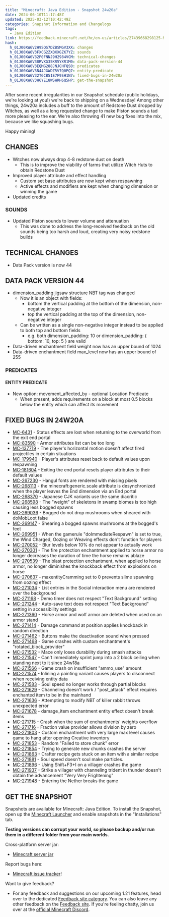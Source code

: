 ```yaml
---
title: "Minecraft: Java Edition - Snapshot 24w20a"
date: 2024-06-10T11:17:48Z
updated: 2025-03-12T10:42:49Z
categories: Snapshot Information and Changelogs
tags:
  - Java Edition
link: https://feedback.minecraft.net/hc/en-us/articles/27439668298125-Minecraft-Java-Edition-Snapshot-24w20a
hash:
  h_01J00XW6V2H9SQS7DZBSMGV3XX: changes
  h_01J00XW6V3FXCG2ZXQXXGZK7YZ: sounds
  h_01J00XW6V32P0FNNJ9H2984VCM: technical-changes
  h_01J00XW6V38RVXG35KR5YXR1M0: data-pack-version-44
  h_01J00XW6V3EQMG288JNJCHFQS0: predicates
  h_01J00XW6V3N44JGWDZ5V7Q0PQ7: entity-predicate
  h_01J00XW6V32T6CB51E7F9SH1N7: fixed-bugs-in-24w20a
  h_01J00XW6V3H6YE18WSWRH6Q5HP: get-the-snapshot
---
```


After some recent irregularities in our Snapshot schedule (public holidays, we're looking at you!) we're back to shipping on a Wednesday! Among other things, 24w20a includes a buff to the amount of Redstone Dust dropped by Witches, as well as a long requested change to make Piston sounds a tad more pleasing to the ear. We're also throwing 41 new bug fixes into the mix, because we like squashing bugs.

Happy mining!

## CHANGES

- Witches now always drop 4-8 redstone dust on death
  - This is to improve the viability of farms that utilize Witch Huts to obtain Redstone Dust
- Improved player attribute and effect handling
  - Custom set base attributes are now kept when respawning
  - Active effects and modifiers are kept when changing dimension or winning the game
- Updated credits

### SOUNDS

- Updated Piston sounds to lower volume and attenuation
  - This was done to address the long-received feedback on the old sounds being too harsh and loud, creating very noisy redstone builds

## TECHNICAL CHANGES

- Data Pack version is now 44

## DATA PACK VERSION 44

- dimension_padding jigsaw structure NBT tag was changed
  - Now it is an object with fields:
    - bottom the vertical padding at the bottom of the dimension, non-negative integer
    - top the vertical padding at the top of the dimension, non-negative integer
  - Can be written as a single non-negative integer instead to be applied to both top and bottom fields
    - e.g. both dimension_padding: 10 or dimension_padding: { bottom: 10, top: 5 } are valid
- Data-driven enchantment field weight now has an upper bound of 1024
- Data-driven enchantment field max_level now has an upper bound of 255

### PREDICATES

#### ENTITY PREDICATE

- New option: movement_affected_by - optional Location Predicate
  - When present, adds requirements on a block at most 0.5 blocks below the entity which can affect its movement

## FIXED BUGS IN 24W20A

- [MC-6431](https://bugs.mojang.com/browse/MC-6431) - Status effects are lost when returning to the overworld from the exit end portal
- [MC-83590](https://bugs.mojang.com/browse/MC-83590) - Armor attributes list can be too long
- [MC-137719](https://bugs.mojang.com/browse/MC-137719) - The player's horizontal motion doesn't affect fired projectiles in certain situations
- [MC-179940](https://bugs.mojang.com/browse/MC-179940) - Player's attributes reset back to default values upon respawning
- [MC-181604](https://bugs.mojang.com/browse/MC-181604) - Exiting the end portal resets player attributes to their default values
- [MC-267230](https://bugs.mojang.com/browse/MC-267230) - Hangul fonts are rendered with missing pixels
- [MC-268113](https://bugs.mojang.com/browse/MC-268113) - the minecraft:generic.scale attribute is desynchronized when the player leaves the End dimension via an End portal
- [MC-268370](https://bugs.mojang.com/browse/MC-268370) - Japanese CJK variants use the same diacritic
- [MC-268598](https://bugs.mojang.com/browse/MC-268598) - The "weight" of skeletons in swamp biomes is too high causing less bogged spawns
- [MC-269036](https://bugs.mojang.com/browse/MC-269036) - Bogged do not drop mushrooms when sheared with doMobLoot false
- [MC-269147](https://bugs.mojang.com/browse/MC-269147) - Shearing a bogged spawns mushrooms at the bogged's feet
- [MC-269951](https://bugs.mojang.com/browse/MC-269951) - When the gamerule "doImmediateRespawn" is set to true, the Wind Charged, Oozing or Weaving effects don't function for players
- [MC-270052](https://bugs.mojang.com/browse/MC-270052) - Blur levels below 10% do not appear to actually work
- [MC-270301](https://bugs.mojang.com/browse/MC-270301) - The fire protection enchantment applied to horse armor no longer decreases the duration of time the horse remains ablaze
- [MC-270539](https://bugs.mojang.com/browse/MC-270539) - The blast protection enchantment, when applied to horse armor, no longer diminishes the knockback effect from explosions on horse
- [MC-270637](https://bugs.mojang.com/browse/MC-270637) - maxentityCramming set to 0 prevents slime spawning from oozing effect
- [MC-271034](https://bugs.mojang.com/browse/MC-271034) - List entries in the Social interaction menu are rendered over the background
- [MC-271168](https://bugs.mojang.com/browse/MC-271168) - Demo timer does not respect "Text Background" setting
- [MC-271244](https://bugs.mojang.com/browse/MC-271244) - Auto-save text does not respect "Text Background" setting in accessibility settings
- [MC-271360](https://bugs.mojang.com/browse/MC-271360) - Horse armor and wolf armor are deleted when used on an armor stand
- [MC-271414](https://bugs.mojang.com/browse/MC-271414) - Damage command at position applies knockback in random direction
- [MC-271462](https://bugs.mojang.com/browse/MC-271462) - Buttons make the deactivation sound when pressed
- [MC-271468](https://bugs.mojang.com/browse/MC-271468) - Game crashes with custom enchantment's "rotated_block_provider"
- [MC-271532](https://bugs.mojang.com/browse/MC-271532) - Mace only loses durability during smash attacks
- [MC-271547](https://bugs.mojang.com/browse/MC-271547) - Can't immediately sprint jump into a 2 block ceiling when standing next to it since 24w18a
- [MC-271566](https://bugs.mojang.com/browse/MC-271566) - Game crash on insufficient "ammo_use" amount
- [MC-271574](https://bugs.mojang.com/browse/MC-271574) - Inlining a painting variant causes players to disconnect when receiving entity data
- [MC-271583](https://bugs.mojang.com/browse/MC-271583) - Soul speed no longer works through partial blocks
- [MC-271629](https://bugs.mojang.com/browse/MC-271629) - Channeling doesn't work / "post_attack" effect requires enchanted item to be in the mainhand
- [MC-271636](https://bugs.mojang.com/browse/MC-271636) - Attempting to modify NBT of killer rabbit throws unexpected error
- [MC-271678](https://bugs.mojang.com/browse/MC-271678) - damage_item enchantment entity effect doesn't break items
- [MC-271715](https://bugs.mojang.com/browse/MC-271715) - Crash when the sum of enchantments' weights overflow
- [MC-271716](https://bugs.mojang.com/browse/MC-271716) - Fraction value provider allows division by zero
- [MC-271803](https://bugs.mojang.com/browse/MC-271803) - Custom enchantment with very large max level causes game to hang after opening Creative inventory
- [MC-271853](https://bugs.mojang.com/browse/MC-271853) - Random "Failed to store chunk" error
- [MC-271854](https://bugs.mojang.com/browse/MC-271854) - Trying to generate new chunks crashes the server
- [MC-271863](https://bugs.mojang.com/browse/MC-271863) - Crafter recipe gets stuck on an item with a similar recipe
- [MC-271881](https://bugs.mojang.com/browse/MC-271881) - Soul speed doesn't soul make particles.
- [MC-271896](https://bugs.mojang.com/browse/MC-271896) - Using Shift+F3+I on a villager crashes the game
- [MC-271937](https://bugs.mojang.com/browse/MC-271937) - Strike a villager with channeling trident in thunder doesn't obtain the advancement "Very Very Frightening"
- [MC-271948](https://bugs.mojang.com/browse/MC-271948) - Entering the Nether breaks the game

## GET THE SNAPSHOT

Snapshots are available for Minecraft: Java Edition. To install the Snapshot, open up the [Minecraft Launcher](https://www.minecraft.net/download.html) and enable snapshots in the "Installations" tab.

**Testing versions can corrupt your world, so please backup and/or run them in a different folder from your main worlds.**

Cross-platform server jar:

- [Minecraft server jar](https://piston-data.mojang.com/v1/objects/e3b1bcc2d7a09b6f1acfef7090ee64409feb3b94/server.jar)

Report bugs here:

- [Minecraft issue tracker](https://bugs.mojang.com/projects/MC/summary)!

Want to give feedback?

- For any feedback and suggestions on our upcoming 1.21 features, head over to the dedicated [Feedback site category](https://aka.ms/Minecraft121Feedback). You can also leave any other feedback on the [Feedback site](https://feedback.minecraft.net/). If you're feeling chatty, join us over at the [official Minecraft Discord](https://discordapp.com/invite/minecraft).
